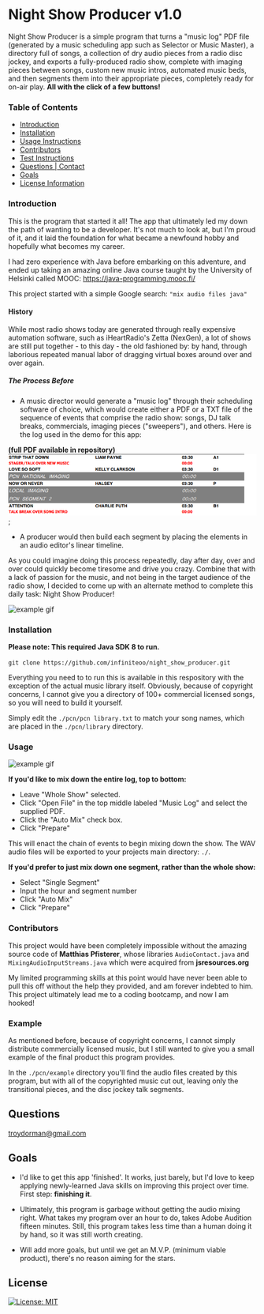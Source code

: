# Night Show Producer v1.0

Night Show Producer is a simple program that turns a "music log" PDF file (generated by a music scheduling app such as Selector or Music Master), a directory full of songs, a collection of dry audio pieces from a radio disc jockey, and exports a fully-produced radio show, complete with imaging pieces between songs, custom new music intros, automated music beds, and then segments them into their appropriate pieces, completely ready for on-air play.  **All with the click of a few buttons!**

### Table of Contents
* [Introduction](#INTRODUCTION)
* [Installation](#INSTALLATION)
* [Usage Instructions](#USAGE)
* [Contributors](#CONTRIBUTORS)
* [Test Instructions](#TESTS)
* [Questions | Contact](#QUESTIONS)
* [Goals](#GOALS)
* [License Information](#LICENSE)


### Introduction

This is the program that started it all!  The app that ultimately led my down the path of wanting to be a developer.  It's not much to look at, but I'm proud of it, and it laid the foundation for what became a newfound hobby and hopefully what becomes my career.

I had zero experience with Java before embarking on this adventure, and ended up taking an amazing online Java course taught by the University of Helsinki called MOOC: https://java-programming.mooc.fi/

This project started with a simple Google search: `"mix audio files java"`

#### History

While most radio shows today are generated through really expensive automation software, such as iHeartRadio's Zetta (NexGen), a lot of shows are still put together - to this day - the old fashioned by: by hand, through laborious repeated manual labor of dragging virtual boxes around over and over again.

##### The Process Before

* A music director would generate a "music log" through their scheduling software of choice, which would create either a PDF or a TXT file of the sequence of events that comprise the radio show: songs, DJ talk breaks, commercials, imaging pieces ("sweepers"), and others.  Here is the log used in the demo for this app: 

**(full PDF available in repository)**
![screenshot](./pcn/example/img/logexample.PNG);

* A producer would then build each segment by placing the elements in an audio editor's linear timeline.

As you could imagine doing this process repeatedly, day after day, over and over could quickly become tiresome and drive you crazy.  Combine that with a lack of passion for the music, and not being in the target audience of the radio show, I decided to come up with an alternate method to complete this daily task: Night Show Producer!

![example gif](/pcn/example/img/editing.gif)


### Installation

**Please note: This required Java SDK 8 to run.**

`git clone https://github.com/infiniteoo/night_show_producer.git`

Everything you need to to run this is available in this respository with the exception of the actual music library itself.  Obviously, because of copyright concerns, I cannot give you a directory of 100+ commercial licensed songs, so you will need to build it yourself.

Simply edit the `./pcn/pcn library.txt` to match your song names, which are placed in the `./pcn/library` directory.


### Usage

![example gif](/pcn/example/img/running.gif)

**If you'd like to mix down the entire log, top to bottom:**

* Leave "Whole Show" selected.
* Click "Open File" in the top middle labeled "Music Log" and select the supplied PDF.
* Click the "Auto Mix" check box.
* Click "Prepare"

This will enact the chain of events to begin mixing down the show.  The WAV audio files will be exported to your projects main directory: `./`.

**If you'd prefer to just mix down one segment, rather than the whole show:**
* Select "Single Segment"
* Input the hour and segment number
* Click "Auto Mix"
* Click "Prepare"


### Contributors

This project would have been completely impossible without the amazing source code of **Matthias Pfisterer**, whose libraries `AudioContact.java` and `MixingAudioInputStreams.java` which were acquired from **jsresources.org**

My limited programming skills at this point would have never been able to pull this off without the help they provided, and am forever indebted to him.  This project ultimately lead me to a coding bootcamp, and now I am hooked!


### Example

As mentioned before, because of copyright concerns, I cannot simply distribute commercially licensed music, but I still wanted to give you a small example of the final product this program provides.

In the `./pcn/example` directory you'll find the audio files created by this program, but with all of the copyrighted music cut out, leaving only the transitional pieces, and the disc jockey talk segments.

## Questions

troydorman@gmail.com

## Goals

* I'd like to get this app 'finished'.  It works, just barely, but I'd love to keep applying newly-learned Java skills on improving this project over time.  First step: **finishing it**.

* Ultimately, this program is garbage without getting the audio mixing right.  What takes my program over an hour to do, takes Adobe Audition fifteen minutes.  Still, this program takes less time than a human doing it by hand, so it was still worth creating.

* Will add more goals, but until we get an M.V.P. (minimum viable product), there's no reason aiming for the stars.

## License

[![License: MIT](https://img.shields.io/badge/License-MIT-yellow.svg)](https://opensource.org/licenses/MIT)

